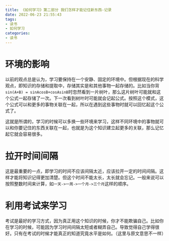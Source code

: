 ```yaml
---
title: 《如何学习》第二部分 我们怎样才能记住新东西-记录
date: 2022-06-23 21:55:43
tags:
- 读书
- 如何学习
categories:
- 读书
---
```


# 环境的影响

以前的观点总是认为，学习要保持在一个安静、固定的环境中。但根据现在的科学观点，即知识的存储和提取中，存储其实是和其他事物一起存储的。比如当你背`sin(A+B) = sinAcosB+cosAsinB`时忽然看到一片树叶，那么这片树叶可能就和这个公式一起存储了一次。下一次看到树叶时可能就会记起公式。按照这个模式，这个公式可以和更多的事物关联在一起，所以在遇到这些事物时就可以回忆起这个公式了。

这就是所谓的，学习的时候可以多换一些环境来学习，这样不同环境中的事物就可以和你要记住的东西关联在一起，也就是为这个知识建立起更多的关联，那么记忆起它就会容易很多。

# 拉开时间间隔

这是最重要的一点，即学习的时间不应该间隔太近，应该拉开一定的时间间隔。这样才能将知识记得更加清楚。但这个时间不能太长，太长就会忘记。一般来说可以按照整数时间来计算，如`一天->一周->一个月->三个月`这样的顺序。

# 利用考试来学习

考试是最好的学习方式，因为真正用这个知识的时候，你才不能欺骗自己。比如你在学习的时候，可能因为学习时间间隔太短或者糊弄自己。导致觉得自己学得很好。只有在考试的时候才能真正的知道究竟水平是如何。（这里与原文意思不一样）
